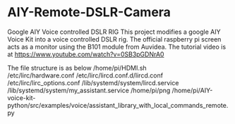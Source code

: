 # AIY-Remote-DSLR-Camera
Google AIY Voice controlled DSLR RIG
This project modifies a google AIY Voice Kit into a voice controlled DSLR rig. The official raspberry pi screen acts as a monitor using the B101 module from Auvidea. The tutorial video is at https://www.youtube.com/watch?v=0SB3pGDNrA0

The file structure is as below
/home/pi/HDMI.sh<br />
/etc/lirc/hardware.conf
/etc/lirc/lircd.conf.d/lircd.conf
/etc/lirc/lirc_options.conf
/lib/systemd/system/lircd.service
/lib/systemd/system/my_assistant.service
/home/pi/png
/home/pi/AIY-voice-kit-python/src/examples/voice/assistant_library_with_local_commands_remote.py




